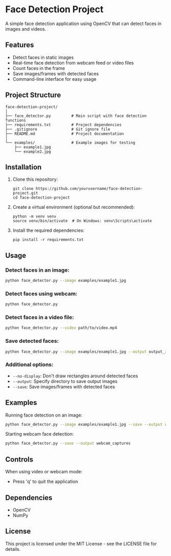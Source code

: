 # Face Detection Project

A simple face detection application using OpenCV that can detect faces in images and videos.

## Features

- Detect faces in static images
- Real-time face detection from webcam feed or video files
- Count faces in the frame
- Save images/frames with detected faces
- Command-line interface for easy usage

## Project Structure

```
face-detection-project/
│
├── face_detector.py         # Main script with face detection functions
├── requirements.txt         # Project dependencies
├── .gitignore               # Git ignore file
├── README.md                # Project documentation
│
└── examples/                # Example images for testing
    ├── example1.jpg
    └── example2.jpg
```

## Installation

1. Clone this repository:
   ```
   git clone https://github.com/yourusername/face-detection-project.git
   cd face-detection-project
   ```

2. Create a virtual environment (optional but recommended):
   ```
   python -m venv venv
   source venv/bin/activate  # On Windows: venv\Scripts\activate
   ```

3. Install the required dependencies:
   ```
   pip install -r requirements.txt
   ```

## Usage

### Detect faces in an image:

```bash
python face_detector.py --image examples/example1.jpg
```

### Detect faces using webcam:

```bash
python face_detector.py
```

### Detect faces in a video file:

```bash
python face_detector.py --video path/to/video.mp4
```

### Save detected faces:

```bash
python face_detector.py --image examples/example1.jpg --output output_images --save
```

### Additional options:

- `--no-display`: Don't draw rectangles around detected faces
- `--output`: Specify directory to save output images
- `--save`: Save images/frames with detected faces

## Examples

Running face detection on an image:
```bash
python face_detector.py --image examples/example1.jpg --save --output results
```

Starting webcam face detection:
```bash
python face_detector.py --save --output webcam_captures
```

## Controls

When using video or webcam mode:
- Press 'q' to quit the application

## Dependencies

- OpenCV
- NumPy

## License

This project is licensed under the MIT License - see the LICENSE file for details.